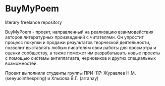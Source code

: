 # BuyMyPoem
literary freelance repository

BuyMyPoem - проект, направленный на реализацию взаимодействия авторов литературных произведений с читателями. 
Он упростит процесс покупки и продажи результатов творческой деятельности, позволит выставлять любым писателям 
свои работы для просмотра и оценки сообществу, а также поможет им разрабатывать новые проекты с помощью системы 
антиплагиата, черновиков и других специальных возможностей.

Проект выполнили студенты группы ПРИ-117: Журавлев Н.М. (seeyuointhespring) и Хлызова В.Г. (arranay)

